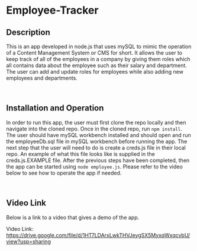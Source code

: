 # Employee-Tracker

## Description
This is an app developed in node.js that uses mySQL to mimic the operation of a Content Management System or CMS for short. It allows the user to keep track of all of the employees in a company by giving them roles which all contains data about the employee such as their salary and department. The user can add and update roles for employees while also adding new employees and departments.

</br>

## Installation and Operation
In order to run this app, the user must first clone the repo locally and then navigate into the cloned repo. Once in the cloned repo, run `npm install`. The user should have mySQL workbench installed and should open and run the employeeDb.sql file in mySQL workbench before running the app. The next step that the user will need to do is create a creds.js file in their local repo. An example of what this file looks like is supplied in the creds.js.EXAMPLE file. After the previous steps have been completed, then the app can be started using `node employee.js`. Please refer to the video below to see how to operate the app if needed.

</br>

## Video Link
Below is a link to a video that gives a demo of the app.

Video Link: https://drive.google.com/file/d/1HT7LDArxLwkTHVJeygSX5MyxqWxqcvbU/view?usp=sharing